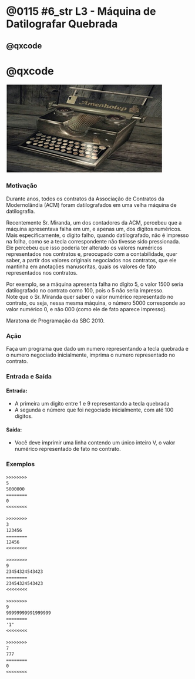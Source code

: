 # @0115 #6_str L3 - Máquina de Datilografar Quebrada
## @qxcode
# @qxcode

![](capa.jpg)

### Motivação

Durante anos, todos os contratos da Associação de Contratos da Modernolândia (ACM) foram datilografados em uma velha máquina de datilografia.

Recentemente Sr. Miranda, um dos contadores da ACM, percebeu que a máquina apresentava falha em um, e apenas um, dos dígitos numéricos.  
Mais especificamente, o dígito falho, quando datilografado, não é impresso na folha, como se a tecla correspondente não tivesse sido pressionada.  
Ele percebeu que isso poderia ter alterado os valores numéricos representados nos contratos e, preocupado com a contabilidade, quer saber, a partir dos valores originais negociados nos contratos, que ele mantinha em anotações manuscritas, quais os valores de fato representados nos contratos.

Por exemplo, se a máquina apresenta falha no dígito 5, o valor 1500 seria datilografado no contrato como 100, pois o 5 não seria impresso.  
Note que o Sr. Miranda quer saber o valor numérico representado no contrato, ou seja, nessa mesma máquina, o número 5000 corresponde ao valor numérico 0, e não 000 (como ele de fato aparece impresso).

Maratona de Programação da SBC 2010.  

### Ação

Faça um programa que dado um numero representando a tecla quebrada e o numero negociado inicialmente, imprima o numero representado no contrato.

### Entrada e Saída

#### Entrada:

*   A primeira um digito entre 1 e 9 representando a tecla quebrada
*   A segunda o número que foi negociado inicialmente, com até 100 dígitos.

#### Saída:

*   Você deve imprimir uma linha contendo um único inteiro V, o valor numérico representado de fato no contrato.

### Exemplos

```
>>>>>>>>
5
5000000
========
0
<<<<<<<<

>>>>>>>>
3
123456
========
12456
<<<<<<<<

>>>>>>>>
9
23454324543423
========
23454324543423
<<<<<<<<

>>>>>>>>
9
99999999991999999
========
'1"
<<<<<<<<

>>>>>>>>
7
777
========
0
<<<<<<<<
```
